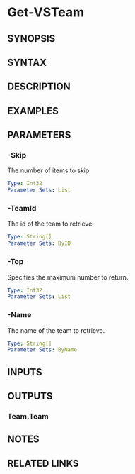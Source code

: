 <!-- #include "./common/header.md" -->

# Get-VSTeam

## SYNOPSIS

<!-- #include "./synopsis/Get-VSTeam.md" -->

## SYNTAX

## DESCRIPTION

<!-- #include "./synopsis/Get-VSTeam.md" -->

## EXAMPLES

## PARAMETERS

<!-- #include "./params/projectName.md" -->

### -Skip

The number of items to skip.

```yaml
Type: Int32
Parameter Sets: List
```

### -TeamId

The id of the team to retrieve.

```yaml
Type: String[]
Parameter Sets: ByID
```

### -Top

Specifies the maximum number to return.

```yaml
Type: Int32
Parameter Sets: List
```

### -Name

The name of the team to retrieve.

```yaml
Type: String[]
Parameter Sets: ByName
```

## INPUTS

## OUTPUTS

### Team.Team

## NOTES

## RELATED LINKS